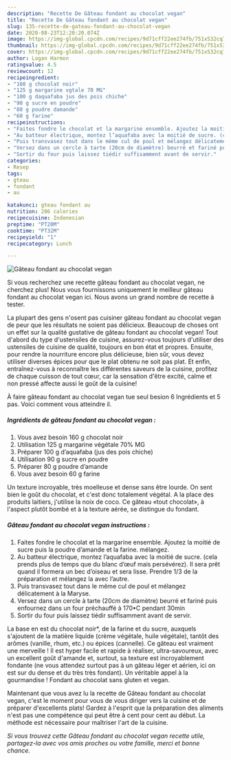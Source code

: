 ```yaml
---
description: "Recette De Gâteau fondant au chocolat vegan"
title: "Recette De Gâteau fondant au chocolat vegan"
slug: 135-recette-de-gateau-fondant-au-chocolat-vegan
date: 2020-08-23T12:20:20.074Z
image: https://img-global.cpcdn.com/recipes/9d71cff22ee274fb/751x532cq70/gateau-fondant-au-chocolat-vegan-photo-principale-de-la-recette.jpg
thumbnail: https://img-global.cpcdn.com/recipes/9d71cff22ee274fb/751x532cq70/gateau-fondant-au-chocolat-vegan-photo-principale-de-la-recette.jpg
cover: https://img-global.cpcdn.com/recipes/9d71cff22ee274fb/751x532cq70/gateau-fondant-au-chocolat-vegan-photo-principale-de-la-recette.jpg
author: Logan Harmon
ratingvalue: 4.5
reviewcount: 12
recipeingredient:
- "160 g chocolat noir"
- "125 g margarine vgtale 70 MG"
- "100 g daquafaba jus des pois chiche"
- "90 g sucre en poudre"
- "80 g poudre damande"
- "60 g farine"
recipeinstructions:
- "Faites fondre le chocolat et la margarine ensemble. Ajoutez la moitié de sucre puis la poudre d’amande et la farine. mélangez."
- "Au batteur électrique, montez l’aquafaba avec la moitié de sucre. (cela prends plus de temps que du blanc d’œuf mais persévérez). Il sera prêt quand il formera un bec d’oiseau et sera lisse. Prendre 1/3 de la préparation et mélangez la avec l’autre."
- "Puis transvasez tout dans le même cul de poul et mélangez délicatement à la Maryse."
- "Versez dans un cercle à tarte (20cm de diamètre) beurré et fariné puis enfournez dans un four préchauffé à 170•C pendant 30min"
- "Sortir du four puis laissez tiédir suffisamment avant de servir."
categories:
- Resep
tags:
- gteau
- fondant
- au

katakunci: gteau fondant au 
nutrition: 286 calories
recipecuisine: Indonesian
preptime: "PT20M"
cooktime: "PT32M"
recipeyield: "1"
recipecategory: Lunch

---
```



![Gâteau fondant au chocolat vegan](https://img-global.cpcdn.com/recipes/9d71cff22ee274fb/751x532cq70/gateau-fondant-au-chocolat-vegan-photo-principale-de-la-recette.jpg)

Si vous recherchez une recette gâteau fondant au chocolat vegan, ne cherchez plus! Nous vous fournissons uniquement le meilleur gâteau fondant au chocolat vegan ici. Nous avons un grand nombre de recette à tester.

La plupart des gens n'osent pas cuisiner gâteau fondant au chocolat vegan de peur que les résultats ne soient pas délicieux. Beaucoup de choses ont un effet sur la qualité gustative de gâteau fondant au chocolat vegan! Tout d'abord du type d'ustensiles de cuisine, assurez-vous toujours d'utiliser des ustensiles de cuisine de qualité, toujours en bon état et propres. Ensuite, pour rendre la nourriture encore plus délicieuse, bien sûr, vous devez utiliser diverses épices pour que le plat obtenu ne soit pas plat. Et enfin, entraînez-vous à reconnaître les différentes saveurs de la cuisine, profitez de chaque cuisson de tout cœur, car la sensation d'être excité, calme et non pressé affecte aussi le goût de la cuisine!

<!--inarticleads1-->

À faire gâteau fondant au chocolat vegan tue seul besion 6 Ingrédients et 5 pas. Voici comment vous atteindre il.

##### Ingrédients de gâteau fondant au chocolat vegan :

1. Vous avez besoin 160 g chocolat noir
1. Utilisation 125 g margarine végétale 70% MG
1. Préparer 100 g d’aquafaba (jus des pois chiche)
1. Utilisation 90 g sucre en poudre
1. Préparer 80 g poudre d’amande
1. Vous avez besoin 60 g farine


Un texture incroyable, très moelleuse et dense sans être lourde. On sent bien le goût du chocolat, et c&#39;est donc totalement végétal. A la place des produits laitiers, j&#39;utilise la noix de coco. Ce gâteau «tout chocolat», à l&#39;aspect plutôt bombé et à la texture aérée, se distingue du fondant. 

<!--inarticleads2-->

##### Gâteau fondant au chocolat vegan instructions :

1. Faites fondre le chocolat et la margarine ensemble. Ajoutez la moitié de sucre puis la poudre d’amande et la farine. mélangez.
1. Au batteur électrique, montez l’aquafaba avec la moitié de sucre. (cela prends plus de temps que du blanc d’œuf mais persévérez). Il sera prêt quand il formera un bec d’oiseau et sera lisse. Prendre 1/3 de la préparation et mélangez la avec l’autre.
1. Puis transvasez tout dans le même cul de poul et mélangez délicatement à la Maryse.
1. Versez dans un cercle à tarte (20cm de diamètre) beurré et fariné puis enfournez dans un four préchauffé à 170•C pendant 30min
1. Sortir du four puis laissez tiédir suffisamment avant de servir.


La base en est du chocolat noir*, de la farine et du sucre, auxquels s&#39;ajoutent de la matière liquide (crème végétale, huile végétale), tantôt des arômes (vanille, rhum, etc.) ou épices (cannelle). Ce gâteau est vraiment une merveille ! Il est hyper facile et rapide à réaliser, ultra-savoureux, avec un excellent goût d&#39;amande et, surtout, sa texture est incroyablement fondante (ne vous attendez surtout pas à un gâteau léger et aérien, ici on est sur du dense et du très très fondant). Un véritable appel à la gourmandise ! Fondant au chocolat sans gluten et vegan. 

<!--inarticleads1-->

<p>
Maintenant que vous avez lu la recette de Gâteau fondant au chocolat vegan, c'est le moment pour vous de vous diriger vers la cuisine et de préparer d'excellents plats! Gardez à l'esprit que la préparation des aliments n'est pas une compétence qui peut être à cent pour cent au début. La méthode est nécessaire pour maîtriser l'art de la cuisine.
</p>

<p>
<i>Si vous trouvez cette Gâteau fondant au chocolat vegan recette utile, partagez-la avec vos amis proches ou votre famille, merci et bonne chance.</i>
</p>
